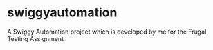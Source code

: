 # swiggyautomation
A Swiggy Automation project which is developed by me for the Frugal Testing Assignment
